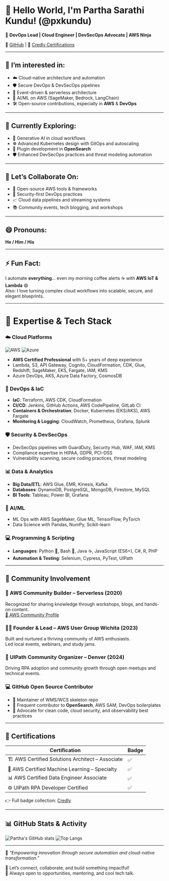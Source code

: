 # 👋 Hello World, I'm Partha Sarathi Kundu! (@pxkundu)

🚀 **DevOps Lead | Cloud Engineer | DevSecOps Advocate | AWS Ninja**  

🔗 [GitHub](https://github.com/pxkundu) | 🏅 [Credly Certifications](https://www.credly.com/users/partha-sarathi-kundu.94e53ea1)

---

## 👀 I’m interested in:
- ☁️ Cloud-native architecture and automation
- 🛡️ Secure DevOps & DevSecOps pipelines
- 🔄 Event-driven & serverless architecture
- 🧠 AI/ML on AWS (SageMaker, Bedrock, LangChain)
- 🛠️ Open-source contributions, especially in **AWS** & **DevOps**

---

## 🌱 Currently Exploring:
- 🤖 Generative AI in cloud workflows  
- ☸️ Advanced Kubernetes design with GitOps and autoscaling  
- 🧩 Plugin development in **OpenSearch**  
- 🛡️ Enhanced DevSecOps practices and threat modeling automation

---

## 💞️ Let’s Collaborate On:
- 🚀 Open-source AWS tools & frameworks  
- 🔐 Security-first DevOps practices  
- 📈 Cloud data pipelines and streaming systems  
- 📚 Community events, tech blogging, and workshops

---

## 😄 Pronouns:
**He / Him / His**

---

## ⚡ Fun Fact:
I automate **everything**... even my morning coffee alerts ☕ with **AWS IoT & Lambda** 😄  
Also: I love turning complex cloud workflows into scalable, secure, and elegant blueprints.

---

# 🧠 Expertise & Tech Stack

### ☁️ Cloud Platforms
![AWS](https://img.shields.io/badge/AWS-FF9900?style=flat-square&logo=amazon-aws&logoColor=white)
![Azure](https://img.shields.io/badge/Azure-0078D4?style=flat-square&logo=microsoft-azure&logoColor=white)

- **AWS Certified Professional** with 5+ years of deep experience
- Lambda, S3, API Gateway, Cognito, CloudFormation, CDK, Glue, Redshift, SageMaker, EKS, Fargate, IAM, KMS
- Azure DevOps, AKS, Azure Data Factory, CosmosDB

### 🔧 DevOps & IaC
- **IaC**: Terraform, AWS CDK, CloudFormation  
- **CI/CD**: Jenkins, GitHub Actions, AWS CodePipeline, GitLab CI  
- **Containers & Orchestration**: Docker, Kubernetes (EKS/AKS), AWS Fargate  
- **Monitoring & Logging**: CloudWatch, Prometheus, Grafana, Splunk

### 🛡️ Security & DevSecOps
- DevSecOps pipelines with GuardDuty, Security Hub, WAF, IAM, KMS  
- Compliance expertise in HIPAA, GDPR, PCI-DSS  
- Vulnerability scanning, secure coding practices, threat modeling

### 📊 Data & Analytics
- **Big Data/ETL**: AWS Glue, EMR, Kinesis, Kafka  
- **Databases**: DynamoDB, PostgreSQL, MongoDB, Firestore, MySQL  
- **BI Tools**: Tableau, Power BI, Grafana

### 🤖 AI/ML
- ML Ops with AWS SageMaker, Glue ML, TensorFlow, PyTorch  
- Data Science with Pandas, NumPy, Scikit-learn

### 💻 Programming & Scripting
- **Languages**: Python 🐍, Bash 🐚, Java ☕, JavaScript (ES6+), C#, R, PHP  
- **Automation & Testing**: Selenium, Cypress, PyTest, UIPath

---

## 🌟 Community Involvement

### 📣 AWS Community Builder – Serverless (2020)
Recognized for sharing knowledge through workshops, blogs, and hands-on content.  
[🔗 AWS Community Profile](https://www.credly.com/users/partha-sarathi-kundu.94e53ea1)

### 👨‍🏫 Founder & Lead – AWS User Group Wichita (2023)
Built and nurtured a thriving community of AWS enthusiasts.  
Led local events, webinars, and study jams.

### 🤖 UIPath Community Organizer – Denver (2024)
Driving RPA adoption and community growth through open meetups and technical events.

### 💻 GitHub Open Source Contributor
- 🧠 Maintainer of WMS/WCS skeleton repo  
- 🤝 Frequent contributor to **OpenSearch**, AWS SAM, DevOps boilerplates  
- 📢 Advocate for clean code, cloud security, and observability best practices

---

## 🏅 Certifications
| Certification | Badge |
|---------------|-------|
| 🏗️ AWS Certified Solutions Architect – Associate | ✅ |
| 🧠 AWS Certified Machine Learning – Specialty | ✅ |
| 📊 AWS Certified Data Engineer Associate | ✅ |
| ⚙️ UIPath RPA Developer Certified | ✅ |

👉 Full badge collection: [Credly](https://www.credly.com/users/partha-sarathi-kundu.94e53ea1)

---

## 📊 GitHub Stats & Activity

![Partha's GitHub stats](https://github-readme-stats.vercel.app/api?username=pxkundu&show_icons=true&theme=gruvbox)
![Top Langs](https://github-readme-stats.vercel.app/api/top-langs/?username=pxkundu&layout=compact&theme=gruvbox)

---

📌 *“Empowering innovation through secure automation and cloud-native transformation.”*

🌈 Let’s connect, collaborate, and build something impactful!  
🧭 Always open to opportunities, mentoring, and cool tech talk.

<!---
pxkundu/pxkundu is a ✨ special ✨ repository because its `README.md` (this file) appears on your GitHub profile.
You can click the Preview link to take a look at your changes.
--->
